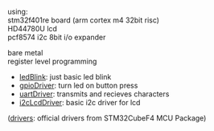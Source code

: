 using:<br>
stm32f401re board (arm cortex m4 32bit risc)<br>
HD44780U lcd<br>
pcf8574 i2c 8bit i/o expander<br>

bare metal<br>
register level programming<br>

 - [ledBlink](ledBlink/Src/main.c): just basic led blink
 - [gpioDriver](gpioDriver/Src/main.c): turn led on button press
 - [uartDriver](uartDriver/Src/main.c): transmits and recieves characters
 - [i2cLcdDriver](i2cLcdDriver/Src/main.c): basic i2c driver for lcd

 ([drivers](drivers/): official drivers from STM32CubeF4 MCU Package)